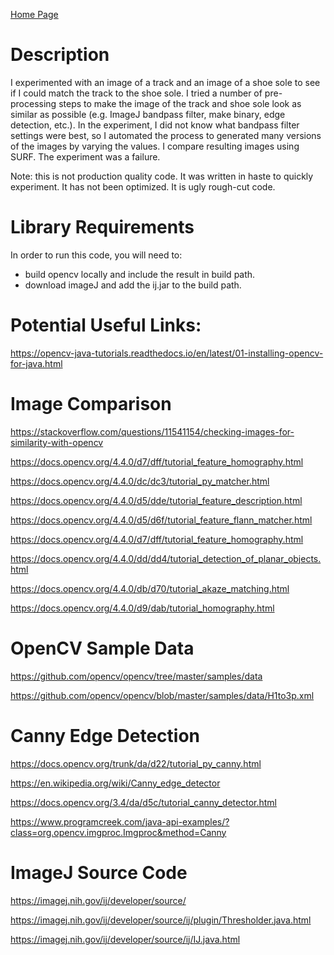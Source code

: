 [Home Page](https://github.com/TrackerLounge/Home)


# Description

I experimented with an image of a track and an image of a shoe sole to see if I could match the track to the shoe sole. I tried a number of pre-processing steps to make the image of the track and shoe sole look as similar as possible (e.g. ImageJ bandpass filter, make binary, edge detection, etc.). In the experiment, I did not know what bandpass filter settings were best, so I automated the process to generated many versions of the images by varying the values. I compare resulting images using SURF. The experiment was a failure.

Note: this is not production quality code. It was written in haste to quickly experiment. It has not been optimized. It is ugly rough-cut code.

# Library Requirements

In order to run this code, you will need to:
* build opencv locally and include the result in build path.
* download imageJ and add the ij.jar to the build path.

# Potential Useful Links:

https://opencv-java-tutorials.readthedocs.io/en/latest/01-installing-opencv-for-java.html

# Image Comparison

https://stackoverflow.com/questions/11541154/checking-images-for-similarity-with-opencv

https://docs.opencv.org/4.4.0/d7/dff/tutorial_feature_homography.html

https://docs.opencv.org/4.4.0/dc/dc3/tutorial_py_matcher.html

https://docs.opencv.org/4.4.0/d5/dde/tutorial_feature_description.html

https://docs.opencv.org/4.4.0/d5/d6f/tutorial_feature_flann_matcher.html

https://docs.opencv.org/4.4.0/d7/dff/tutorial_feature_homography.html

https://docs.opencv.org/4.4.0/dd/dd4/tutorial_detection_of_planar_objects.html

https://docs.opencv.org/4.4.0/db/d70/tutorial_akaze_matching.html

https://docs.opencv.org/4.4.0/d9/dab/tutorial_homography.html




# OpenCV Sample Data

https://github.com/opencv/opencv/tree/master/samples/data

https://github.com/opencv/opencv/blob/master/samples/data/H1to3p.xml


# Canny Edge Detection

https://docs.opencv.org/trunk/da/d22/tutorial_py_canny.html

https://en.wikipedia.org/wiki/Canny_edge_detector

https://docs.opencv.org/3.4/da/d5c/tutorial_canny_detector.html

https://www.programcreek.com/java-api-examples/?class=org.opencv.imgproc.Imgproc&method=Canny

# ImageJ Source Code

https://imagej.nih.gov/ij/developer/source/

https://imagej.nih.gov/ij/developer/source/ij/plugin/Thresholder.java.html

https://imagej.nih.gov/ij/developer/source/ij/IJ.java.html
